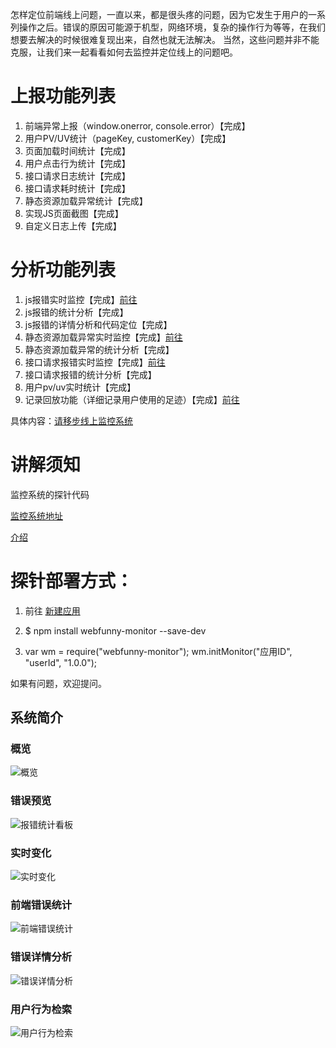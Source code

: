 怎样定位前端线上问题，一直以来，都是很头疼的问题，因为它发生于用户的一系列操作之后。错误的原因可能源于机型，网络环境，复杂的操作行为等等，在我们想要去解决的时候很难复现出来，自然也就无法解决。 当然，这些问题并非不能克服，让我们来一起看看如何去监控并定位线上的问题吧。

# 上报功能列表
1. 前端异常上报（window.onerror, console.error）【完成】
2. 用户PV/UV统计（pageKey, customerKey）【完成】
3. 页面加载时间统计【完成】
4. 用户点击行为统计【完成】
5. 接口请求日志统计【完成】
6. 接口请求耗时统计【完成】
7. 静态资源加载异常统计【完成】
8. 实现JS页面截图【完成】
9. 自定义日志上传【完成】

# 分析功能列表
1. js报错实时监控【完成】[前往](https://www.webfunny.cn/webfunny/javascriptError)
2. js报错的统计分析【完成】
3. js报错的详情分析和代码定位【完成】
4. 静态资源加载异常实时监控【完成】[前往](https://www.webfunny.cn/webfunny/resourceError)
5. 静态资源加载异常的统计分析【完成】
6. 接口请求报错实时监控【完成】[前往](https://www.webfunny.cn/webfunny/httpError)
7. 接口请求报错的统计分析【完成】
8. 用户pv/uv实时统计【完成】
9. 记录回放功能（详细记录用户使用的足迹）【完成】[前往](https://www.webfunny.cn/webfunny/behaviors)

具体内容：[请移步线上监控系统](https://www.webfunny.cn/)


# 讲解须知
监控系统的探针代码

[监控系统地址](https://www.webfunny.cn/)

[介绍](https://zhuanlan.zhihu.com/webfunny)    

# 探针部署方式：

1. 前往 [新建应用](https://www.webfunny.cn/webfunny/createProject)  

2. $ npm install webfunny-monitor --save-dev

3. var wm = require("webfunny-monitor");
   wm.initMonitor("应用ID", "userId", "1.0.0");
  
如果有问题，欢迎提问。

## 系统简介
### 概览
![概览](https://github.com/a597873885/webfunny_monitor/blob/master/img/%E6%A6%82%E8%A7%88.jpg)
### 错误预览
![报错统计看板](https://github.com/a597873885/webfunny_monitor/blob/master/img/%E6%8A%A5%E9%94%99%E7%BB%9F%E8%AE%A1.jpg)
### 实时变化
![实时变化](https://github.com/a597873885/webfunny_monitor/blob/master/img/%E5%AE%9E%E6%97%B6%E5%8F%98%E5%8C%96.jpg)
### 前端错误统计
![前端错误统计](https://github.com/a597873885/webfunny_monitor/blob/master/img/%E9%94%99%E8%AF%AF%E7%BB%9F%E8%AE%A1.png)
### 错误详情分析
![错误详情分析](https://github.com/a597873885/webfunny_monitor/blob/master/img/%E9%94%99%E8%AF%AF%E8%AF%A6%E6%83%85.png)
### 用户行为检索
![用户行为检索](https://github.com/a597873885/webfunny_monitor/blob/master/img/%E8%A1%8C%E4%B8%BA%E6%A3%80%E7%B4%A2.png)

